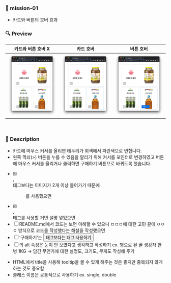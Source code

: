 ### 📌 mission-01

- 카드와 버튼의 호버 효과
  <br />

### 🔍 Preview

|        카드와 버튼 호버 X         |                  카드 호버                   |                   버튼 호버                    |
| :-------------------------------: | :------------------------------------------: | :--------------------------------------------: |
| <img src="./images/readme.png" /> | <img src="./images/readme-card-hover.png" /> | <img src="./images/readme-button-hover.png" /> |

  <br />
  
### 📝 Description

- 카드에 마우스 커서를 올리면 테두리가 회색에서 파란색으로 변합니다.
- 왼쪽 꺽쇠(>) 버튼을 누를 수 있음을 알리기 위해 커서를 포인터로 변경하였고 버튼에 마우스 커서를 올리거나 클릭하면 구매하기 버튼으로 바뀌도록 했습니다.
- [x]  <section>, <article> 태그보다는 이미지가 2개 이상 들어가기 때문에 <figure>를 사용했으면
- [x]  <section>, <article> 태그를 사용할 거면  설명 넣었으면
- [ ] README.md에서 코드는 보면 이해할 수 있으니 ㅁㅁㅁ에 대한 고민 끝에 ㅇㅇㅇ 방식으로 코드를 작성했다는 해설을 작성했으면
- [ ] ‘구매하기’는 <button> 태그보다는 <a> 태그 사용하기
- [ ] <img>의 alt 속성은 눈이 안 보였다고 생각하고 작성하기 ex. 병으로 된 꿀 생강차 한 병 1KG
  → 담긴 무언가에 대한 설명도, 크기도, 무게도 작성해 주기
- HTML에서 title을 사용해 tooltip을 볼 수 있게 해주는 것은 좋지만 중복되지 않게 하는 것도 중요함
- 클래스 이름은 공통적으로 사용하기 ex. single, double
